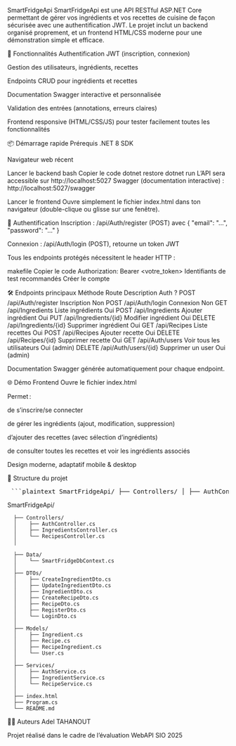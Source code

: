 SmartFridgeApi
SmartFridgeApi est une API RESTful ASP.NET Core permettant de gérer vos ingrédients et vos recettes de cuisine de façon sécurisée avec une authentification JWT.
Le projet inclut un backend organisé proprement, et un frontend HTML/CSS moderne pour une démonstration simple et efficace.

🚀 Fonctionnalités
Authentification JWT (inscription, connexion)

Gestion des utilisateurs, ingrédients, recettes

Endpoints CRUD pour ingrédients et recettes

Documentation Swagger interactive et personnalisée

Validation des entrées (annotations, erreurs claires)

Frontend responsive (HTML/CSS/JS) pour tester facilement toutes les fonctionnalités

📦 Démarrage rapide
Prérequis
.NET 8 SDK

Navigateur web récent

Lancer le backend
bash
Copier le code
dotnet restore
dotnet run
L’API sera accessible sur http://localhost:5027
Swagger (documentation interactive) : http://localhost:5027/swagger

Lancer le frontend
Ouvre simplement le fichier index.html dans ton navigateur (double-clique ou glisse sur une fenêtre).

🔑 Authentification
Inscription : /api/Auth/register (POST) avec { "email": "...", "password": "..." }

Connexion : /api/Auth/login (POST), retourne un token JWT

Tous les endpoints protégés nécessitent le header HTTP :

makefile
Copier le code
Authorization: Bearer <votre_token>
Identifiants de test recommandés
Créer le compte 

🛠️ Endpoints principaux
Méthode	Route	Description	Auth ?
POST	/api/Auth/register	Inscription	Non
POST	/api/Auth/login	Connexion	Non
GET	/api/Ingredients	Liste ingrédients	Oui
POST	/api/Ingredients	Ajouter ingrédient	Oui
PUT	/api/Ingredients/{id}	Modifier ingrédient	Oui
DELETE	/api/Ingredients/{id}	Supprimer ingrédient	Oui
GET	/api/Recipes	Liste recettes	Oui
POST	/api/Recipes	Ajouter recette	Oui
DELETE	/api/Recipes/{id}	Supprimer recette	Oui
GET	/api/Auth/users	Voir tous les utilisateurs	Oui (admin)
DELETE	/api/Auth/users/{id}	Supprimer un user	Oui (admin)

Documentation Swagger générée automatiquement pour chaque endpoint.

🌐 Démo Frontend
Ouvre le fichier index.html

Permet :

de s’inscrire/se connecter

de gérer les ingrédients (ajout, modification, suppression)

d’ajouter des recettes (avec sélection d’ingrédients)

de consulter toutes les recettes et voir les ingrédients associés

Design moderne, adaptatif mobile & desktop

📁 Structure du projet
<pre> ```plaintext SmartFridgeApi/ ├── Controllers/ │ ├── AuthController.cs │ ├── IngredientsController.cs │ └── RecipesController.cs ├── Data/ │ └── SmartFridgeDbContext.cs ├── DTOs/ │ ├── CreateIngredientDto.cs │ ├── UpdateIngredientDto.cs │ ├── IngredientDto.cs │ ├── CreateRecipeDto.cs │ ├── RecipeDto.cs │ ├── RegisterDto.cs │ └── LoginDto.cs ├── Models/ │ ├── Ingredient.cs │ ├── Recipe.cs │ ├── RecipeIngredient.cs │ └── User.cs ├── Services/ │ ├── AuthService.cs │ ├── IngredientService.cs │ └── RecipeService.cs ├── index.html ├── Program.cs └── README.md ``` </pre>

SmartFridgeApi/
      
      ├── Controllers/
      │    ├── AuthController.cs
      │    ├── IngredientsController.cs
      │    └── RecipesController.cs
      │
      
      ├── Data/
      │    └── SmartFridgeDbContext.cs
      │
      ├── DTOs/
      │    ├── CreateIngredientDto.cs
      │    ├── UpdateIngredientDto.cs
      │    ├── IngredientDto.cs
      │    ├── CreateRecipeDto.cs
      │    ├── RecipeDto.cs
      │    ├── RegisterDto.cs
      │    └── LoginDto.cs
      │
      ├── Models/
      │    ├── Ingredient.cs
      │    ├── Recipe.cs
      │    ├── RecipeIngredient.cs
      │    └── User.cs
      │
      ├── Services/
      │    ├── AuthService.cs
      │    ├── IngredientService.cs
      │    └── RecipeService.cs
      │
      ├── index.html
      ├── Program.cs
      └── README.md

👨‍💻 Auteurs
Adel TAHANOUT

Projet réalisé dans le cadre de l’évaluation WebAPI SIO 2025
